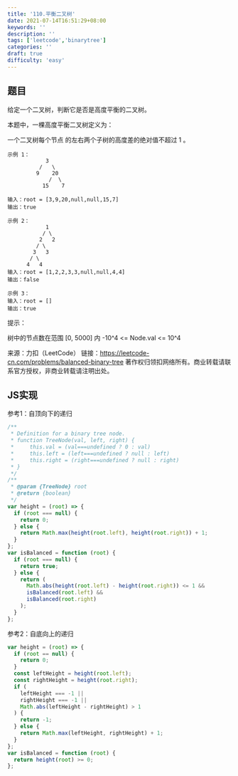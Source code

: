 ```yaml
---
title: '110.平衡二叉树'
date: 2021-07-14T16:51:29+08:00
keywords: ''
description: ''
tags: ['leetcode','binarytree']
categories: ''
draft: true
difficulty: 'easy'
---
```


## 题目

给定一个二叉树，判断它是否是高度平衡的二叉树。

本题中，一棵高度平衡二叉树定义为：

一个二叉树每个节点 的左右两个子树的高度差的绝对值不超过 1 。

```
示例 1：
            3
          /   \
         9    20
             /  \
           15    7

输入：root = [3,9,20,null,null,15,7]
输出：true

示例 2：
            1
           / \
          2   2
         / \
        3   3
       / \
      4   4   
输入：root = [1,2,2,3,3,null,null,4,4]
输出：false

示例 3：
输入：root = []
输出：true
```

提示：

树中的节点数在范围 [0, 5000] 内
-10^4 <= Node.val <= 10^4

来源：力扣（LeetCode）
链接：https://leetcode-cn.com/problems/balanced-binary-tree
著作权归领扣网络所有。商业转载请联系官方授权，非商业转载请注明出处。


## JS实现

参考1：自顶向下的递归

```javascript
/**
 * Definition for a binary tree node.
 * function TreeNode(val, left, right) {
 *     this.val = (val===undefined ? 0 : val)
 *     this.left = (left===undefined ? null : left)
 *     this.right = (right===undefined ? null : right)
 * }
 */
/**
 * @param {TreeNode} root
 * @return {boolean}
 */
var height = (root) => {
  if (root === null) {
    return 0;
  } else {
    return Math.max(height(root.left), height(root.right)) + 1;
  }
};
var isBalanced = function (root) {
  if (root === null) {
    return true;
  } else {
    return (
      Math.abs(height(root.left) - height(root.right)) <= 1 &&
      isBalanced(root.left) &&
      isBalanced(root.right)
    );
  }
};
```

参考2：自底向上的递归

```javascript
var height = (root) => {
  if (root == null) {
    return 0;
  }
  const leftHeight = height(root.left);
  const rightHeight = height(root.right);
  if (
    leftHeight === -1 ||
    rightHeight === -1 ||
    Math.abs(leftHeight - rightHeight) > 1
  ) {
    return -1;
  } else {
    return Math.max(leftHeight, rightHeight) + 1;
  }
};
var isBalanced = function (root) {
  return height(root) >= 0;
};
```
